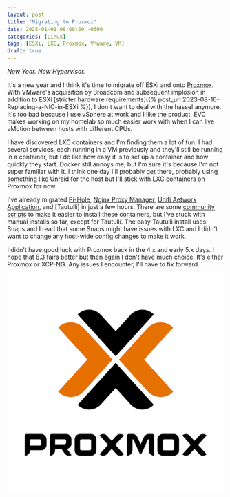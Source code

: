 ```yaml
---
layout: post
title: "Migrating to Proxmox"
date: 2025-01-01 08:00:00 -0600
categories: [Linux]
tags: [ESXi, LXC, Proxmox, VMware, VM]
draft: true
---
```


*New Year. New Hypervisor.*

It's a new year and I think it's time to migrate off ESXi and onto [Proxmox](https://www.proxmox.com/). With VMware's acquisition by Broadcom and subsequent implosion in addition to ESXi [stricter hardware requirements]({% post_url 2023-08-16-Replacing-a-NIC-in-ESXi %}), I don't want to deal with the hassel anymore. It's too bad because I use vSphere at work and I like the product. EVC makes working on my homelab so much easier work with when I can live vMotion between hosts with different CPUs.

I have discovered LXC containers and I'm finding them a lot of fun. I had several services, each running in a VM previously and they'll still be running in a container, but I do like how easy it is to set up a container and how quickly they start. Docker still annoys me, but I'm sure it's because I'm not super familiar with it. I think one day I'll probably get there, probably using something like Unraid for the host but I'll stick with LXC containers on Proxmox for now.

I've already migrated [Pi-Hole](https://pi-hole.net/), [Nginx Proxy Manager](https://nginxproxymanager.com/), [Unifi Aetwork Application](https://www.ui.com/download/releases/firmware/), and [Tautulli] in just a few hours. There are some [community scripts](https://community-scripts.github.io/ProxmoxVE/) to make it easier to install these containers, but I've stuck with manual installs so far, except for Tautulli. The easy Tautulli install uses Snaps and I read that some Snaps might have issues with LXC and I didn't want to change any host-wide config changes to make it work.

I didn't have good luck with Proxmox back in the 4.x and early 5.x days. I hope that 8.3 fairs better but then again I don't have much choice. It's either Proxmox or XCP-NG. Any issues I encounter, I'll have to fix forward.

![Proxmox logo](/assets/2025/01/Proxmox-logo-stacked-white-background-600.png)
